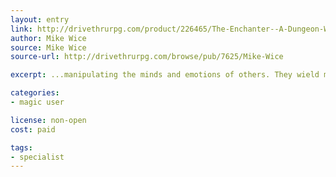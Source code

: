 ```yaml
---
layout: entry
link: http://drivethrurpg.com/product/226465/The-Enchanter--A-Dungeon-World-Playbook?manufacturers_id=7625
author: Mike Wice
source: Mike Wice
source-url: http://drivethrurpg.com/browse/pub/7625/Mike-Wice

excerpt: ...manipulating the minds and emotions of others. They wield magic to change emotions, incept suggestions into minds, confuse enemies, erase memories, and dominate wills.

categories:
- magic user

license: non-open
cost: paid

tags:
- specialist
---
```

